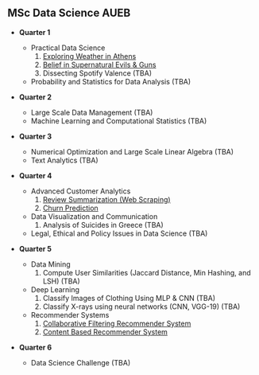 ## MSc Data Science AUEB 

- **Quarter 1**
  - Practical Data Science
      1. [Exploring Weather in Athens](https://github.com/michaliskarampasis/msc_data_science_aueb/tree/main/q1_practical_data_science/1_exploring_weather_in_athens)
      2. [Belief in Supernatural Evils & Guns](https://github.com/michaliskarampasis/msc_data_science_aueb/tree/main/q1_practical_data_science/2_belief_in_supernatural_evils_and_guns)
      3. Dissecting Spotify Valence (TBA)    
  - Probability and Statistics for Data Analysis (TBA)

- **Quarter 2**
  - Large Scale Data Management (TBA)
  - Machine Learning and Computational Statistics (TBA)

- **Quarter 3**
  - Numerical Optimization and Large Scale Linear Algebra (TBA)
  - Text Analytics (TBA)

- **Quarter 4**
  - Advanced Customer Analytics
      1. [Review Summarization (Web Scraping)](https://github.com/michaliskarampasis/msc_data_science_aueb/tree/main/q4_advanced_customer_analytics/1_review_summarization)
      2. [Churn Prediction](https://github.com/michaliskarampasis/msc_data_science_aueb/tree/main/q4_advanced_customer_analytics/2_churn_prediction)
  - Data Visualization and Communication
      1. Analysis of Suicides in Greece (TBA)
  - Legal, Ethical and Policy Issues in Data Science (TBA)

- **Quarter 5**
  - Data Mining
      1. Compute User Similarities (Jaccard Distance, Min Hashing, and LSH) (TBA)
  - Deep Learning
      1. Classify Images of Clothing Using MLP & CNN (TBA)
      2. Classify X-rays using neural networks (CNN, VGG-19) (TBA)
  - Recommender Systems
      1. [Collaborative Filtering Recommender System](https://github.com/michaliskarampasis/msc_data_science_aueb/tree/main/q5_recommender_systems/1_collaborative_filtering_rec_sys)
      2. [Content Based Recommender System](https://github.com/michaliskarampasis/msc_data_science_aueb/tree/main/q5_recommender_systems/2_content_based_rec_sys)

- **Quarter 6**
  - Data Science Challenge (TBA)
